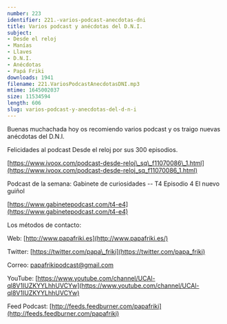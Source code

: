 ```yaml
---
number: 223
identifier: 221.-varios-podcast-anecdotas-dni
title: Varios podcast y anécdotas del D.N.I.
subject:
- Desde el reloj
- Manías
- Llaves
- D.N.I.
- Anécdotas
- Papá Friki
downloads: 1941
filename: 221.VariosPodcastAnecdotasDNI.mp3
mtime: 1645002037
size: 11534594
length: 606
slug: varios-podcast-y-anecdotas-del-d-n-i
---
```

Buenas muchachada hoy os recomiendo varios podcast y os traigo nuevas anécdotas del D.N.I.

Felicidades al podcast Desde el reloj por sus 300 episodios.

[https://www.ivoox.com/podcast-desde-reloj\_sq\_f11070086\_1.html](https://www.ivoox.com/podcast-desde-reloj_sq_f11070086_1.html)  

Podcast de la semana: Gabinete de curiosidades -- T4 Episodio 4 El nuevo guiñol

[https://www.gabinetepodcast.com/t4-e4](https://www.gabinetepodcast.com/t4-e4)

Los métodos de contacto:  

Web: [http://www.papafriki.es](http://www.papafriki.es/)  

Twitter: [https://twitter.com/papa\_friki](https://twitter.com/papa_friki)

Correo: [papafrikipodcast@gmail.com](https://archive.org/details/papafrikipodast@gmail.com)

YouTube: [https://www.youtube.com/channel/UCAl-ql8V1IUZKYYLhhUVCYw](https://www.youtube.com/channel/UCAl-ql8V1IUZKYYLhhUVCYw)  

Feed Podcast: [http://feeds.feedburner.com/papafriki](http://feeds.feedburner.com/papafriki)